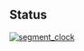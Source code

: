 ## Status

[![segment_clock](https://catalog.flipperzero.one/application/segment_clock/widget)](https://catalog.flipperzero.one/application/segment_clock/page)